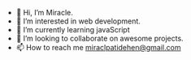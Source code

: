 - 👋 Hi, I’m Miracle.
- 👀 I’m interested in web development.
- 🌱 I’m currently learning javaScript
- 💞️ I’m looking to collaborate on awesome projects.
- 📫 How to reach me miraclpatidehen@gmail.com

<!---
PatMiracle/PatMiracle is a ✨ special ✨ repository because its `README.md` (this file) appears on your GitHub profile.
You can click the Preview link to take a look at your changes.
--->

